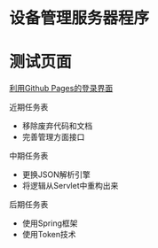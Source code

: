 # 设备管理服务器程序

# 测试页面
[利用Github Pages的登录界面](https://422lab.github.io/equipment_server/src/main/webapp/web/html/index.html)

近期任务表
* 移除废弃代码和文档
* 完善管理方面接口

中期任务表
* 更换JSON解析引擎
* 将逻辑从Servlet中重构出来

后期任务表
* 使用Spring框架
* 使用Token技术